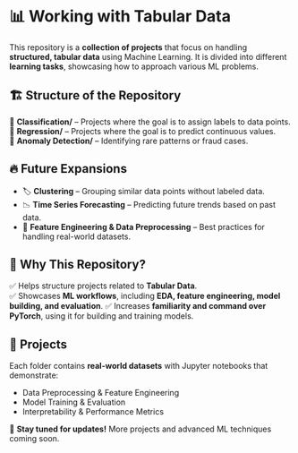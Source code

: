 # 📊 Working with Tabular Data  

This repository is a **collection of projects** that focus on handling **structured, tabular data** using Machine Learning. It is divided into different **learning tasks**, showcasing how to approach various ML problems.  

## 🏗️ Structure of the Repository  
📂 **Classification/** – Projects where the goal is to assign labels to data points.  
📂 **Regression/** – Projects where the goal is to predict continuous values.   
📂 **Anomaly Detection/** – Identifying rare patterns or fraud cases.

## 🔥 Future Expansions  
- 🏷️ **Clustering** – Grouping similar data points without labeled data.   
- 📉 **Time Series Forecasting** – Predicting future trends based on past data.  
- 🔄 **Feature Engineering & Data Preprocessing** – Best practices for handling real-world datasets.  

## 🚀 Why This Repository?  
✅ Helps structure projects related to **Tabular Data**.  
✅ Showcases **ML workflows**, including **EDA, feature engineering, model building, and evaluation**. 
✅ Increases **familiarity and command over PyTorch**, using it for building and training models. 

## 📌 Projects  
Each folder contains **real-world datasets** with Jupyter notebooks that demonstrate:  
- Data Preprocessing & Feature Engineering  
- Model Training & Evaluation  
- Interpretability & Performance Metrics  

📩 **Stay tuned for updates!** More projects and advanced ML techniques coming soon.  
